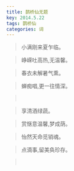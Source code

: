 ```yaml
---
title: 鹊桥仙无题
key: 2014.5.22
tags: 鹊桥仙
categories: 词
---
```


<blockquote class="blockquote-center">小满刚来夏乍临。
</blockquote>
<blockquote class="blockquote-center">峥嵘吐高热,无温馨。
</blockquote>
<blockquote class="blockquote-center">春衣未解暑气熏。
</blockquote>
<blockquote class="blockquote-center">蝉痴唱,更一往情深。
</blockquote>
<blockquote class="blockquote-center"></br>
</blockquote>
<blockquote class="blockquote-center">享清酒绿蔬。
</blockquote>
<blockquote class="blockquote-center">赏惬意温馨,梦成荫。
</blockquote>
<blockquote class="blockquote-center">怡然天命觅销魂。
</blockquote>
<blockquote class="blockquote-center">点滴事,留美奂珍存。
</blockquote>
<blockquote class="blockquote-center"></br>
</blockquote>
